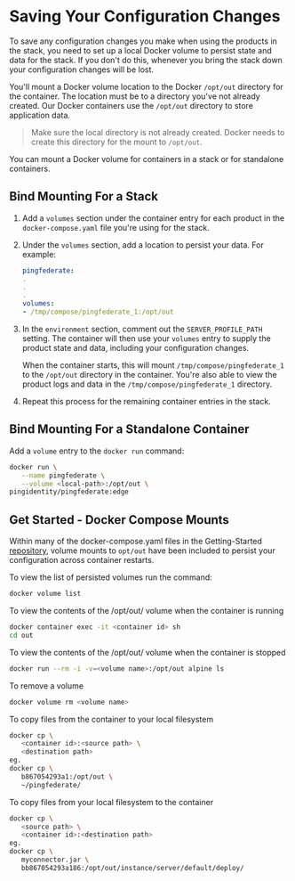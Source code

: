 # Saving Your Configuration Changes

To save any configuration changes you make when using the products in the stack, you need to set up a local Docker volume to persist state and data for the stack. If you don't do this, whenever you bring the stack down your configuration changes will be lost.

You'll mount a Docker volume location to the Docker `/opt/out` directory for the container. The location must be to a directory you've not already created. Our Docker containers use the `/opt/out` directory to store application data.

> Make sure the local directory is not already created. Docker needs to create this directory for the mount to `/opt/out`.

You can mount a Docker volume for containers in a stack or for standalone containers.

## Bind Mounting For a Stack

1. Add a `volumes` section under the container entry for each product in the `docker-compose.yaml` file you're using for the stack.
1. Under the `volumes` section, add a location to persist your data. For example:

      ```yaml
      pingfederate:
      .
      .
      .
      volumes:
      - /tmp/compose/pingfederate_1:/opt/out
      ```

1. In the `environment` section, comment out the `SERVER_PROFILE_PATH` setting. The container will then use your `volumes` entry to supply the product state and data, including your configuration changes.

     When the container starts, this will mount `/tmp/compose/pingfederate_1` to the `/opt/out` directory in the container. You're also able to view the product logs and data in the `/tmp/compose/pingfederate_1` directory.

1. Repeat this process for the remaining container entries in the stack.

## Bind Mounting For a Standalone Container

Add a `volume` entry to the `docker run` command:

   ```bash
   docker run \
      --name pingfederate \
      --volume <local-path>:/opt/out \
   pingidentity/pingfederate:edge
   ```

## Get Started - Docker Compose Mounts

Within many of the docker-compose.yaml files in the Getting-Started [repository](https://github.com/pingidentity/pingidentity-devops-getting-started/tree/master/11-docker-compose), volume mounts to `opt/out` have been included to persist your configuration across container restarts.

To view the list of persisted volumes run the command:

```sh
docker volume list
```

To view the contents of the /opt/out/ volume when the container is running

```sh
docker container exec -it <container id> sh
cd out
```

To view the contents of the /opt/out/ volume when the container is stopped

```sh
docker run --rm -i -v=<volume name>:/opt/out alpine ls
```

To remove a volume

```sh
docker volume rm <volume name>
```

To copy files from the container to your local filesystem

```sh
docker cp \
   <container id>:<source path> \
   <destination path>
eg.
docker cp \
   b867054293a1:/opt/out \
   ~/pingfederate/
```

To copy files from your local filesystem to the container

```sh
docker cp \
   <source path> \
   <container id>:<destination path>
eg.
docker cp \
   myconnector.jar \
   bb867054293a186:/opt/out/instance/server/default/deploy/
```
